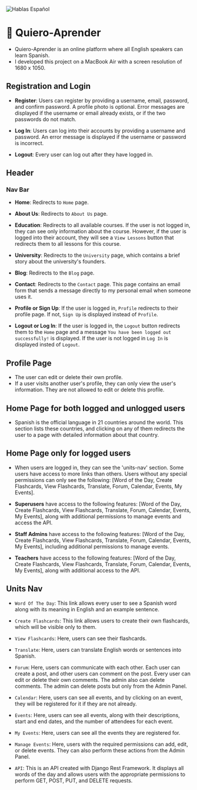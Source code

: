 ![Hablas Español](https://github.com/user-attachments/assets/637ea647-27b7-4102-94c8-9a7b937d6624)

# 📖 Quiero-Aprender

- Quiero-Aprender is an online platform where all English speakers can learn Spanish.
- I developed this project on a MacBook Air with a screen resolution of 1680 x 1050.

## Registration and Login

- **Register**: Users can register by providing a username, email, password, and confirm password. A profile photo is optional. Error messages are displayed if the username or email already exists, or if the two passwords do not match.

- **Log In**: Users can log into their accounts by providing a username and password. An error message is displayed if the username or password is incorrect.

- **Logout**: Every user can log out after they have logged in.

## Header

### Nav Bar

- **Home**: Redirects to ``Home`` page.

- **About Us**: Redirects to ``About Us`` page.

- **Education**: Redirects to all available courses.  If the user is not logged in, they can see only information about the course. However, if the user is logged into their account, they will see a ``View Lessons`` button that redirects them to all lessons for this course.

- **University**: Redirects to the ``University`` page, which contains a brief story about the university's founders.

- **Blog**: Redirects to the ``Blog`` page.

- **Contact**: Redirects to the ``Contact`` page. This page contains an email form that sends a message directly to my personal email when someone uses it.

- **Profile or Sign Up**: If the user is logged in, ``Profile`` redirects to their profile page. If not, ``Sign Up`` is displayed instead of ``Profile``.

- **Logout or Log In**: If the user is logged in, the ``Logout`` button redirects them to the ``Home`` page and a message ``You have been logged out successfully!`` is displayed. If the user is not logged in ``Log In`` is displayed insted of ``Logout``.

## Profile Page

- The user can edit or delete their own profile.
- If a user visits another user's profile, they can only view the user's information. They are not allowed to edit or delete this profile.


## Home Page for both logged and unlogged users

- Spanish is the official language in 21 countries around the world. This section lists these countries, and clicking on any of them redirects the user to a page with detailed information about that country.

## Home Page only for logged users

- When users are logged in, they can see the 'units-nav' section. Some users have access to more links than others. Users without any special permissions can only see the following: [Word of the Day, Create Flashcards, View Flashcards, Translate, Forum, Calendar, Events, My Events].

- **Superusers** have access to the following features: [Word of the Day, Create Flashcards, View Flashcards, Translate, Forum, Calendar, Events, My Events], along with additional permissions to manage events and access the API.

- **Staff Admins** have access to the following features: [Word of the Day, Create Flashcards, View Flashcards, Translate, Forum, Calendar, Events, My Events], including additional permissions to manage events.

- **Teachers** have access to the following features: [Word of the Day, Create Flashcards, View Flashcards, Translate, Forum, Calendar, Events, My Events], along with additional access to the API.

## Units Nav

- ``Word Of The Day``: This link allows every user to see a Spanish word along with its meaning in English and an example sentence.

- ``Create Flashcards``: This link allows users to create their own flashcards, which will be visible only to them.

- ``View Flashcards``: Here, users can see their flashcards.

- ``Translate``: Here, users can translate English words or sentences into Spanish.

- ``Forum``: Here, users can communicate with each other. Each user can create a post, and other users can comment on the post. Every user can edit or delete their own comments. The admin also can delete comments. The admin can delete posts but only from the Admin Panel.

- ``Calendar``: Here, users can see all events, and by clicking on an event, they will be registered for it if they are not already.

- ``Events``: Here, users can see all events, along with their descriptions, start and end dates, and the number of attendees for each event.

- ``My Events``: Here, users can see all the events they are registered for.

- ``Manage Events``: Here, users with the required permissions can add, edit, or delete events. They can also perform these actions from the Admin Panel.

- ``API``: This is an API created with Django Rest Framework. It displays all words of the day and allows users with the appropriate permissions to perform GET, POST, PUT, and DELETE requests.
